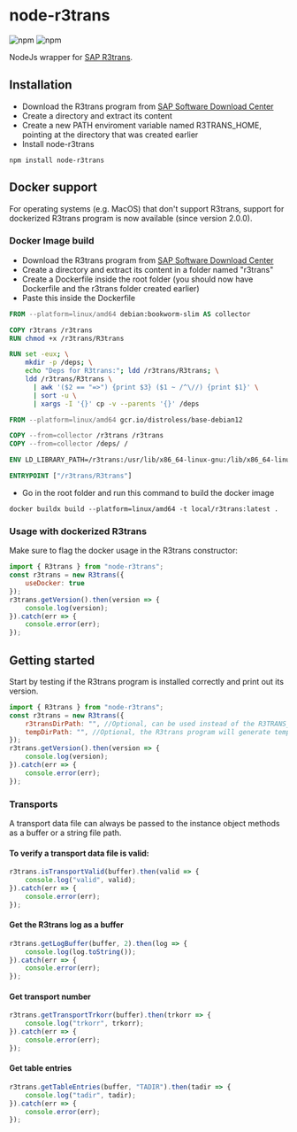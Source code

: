 # node-r3trans
![npm](https://img.shields.io/npm/l/node-r3trans)
![npm](https://img.shields.io/npm/v/node-r3trans)

NodeJs wrapper for [SAP R3trans](https://help.sap.com/docs/SOFTWARE_LOGISTICS_TOOLSET_CTS_PLUG-IN/05c12df5b54849c49940a14bc089d8b4/3dad5c974ebc11d182bf0000e829fbfe.html?locale=en-US).

## Installation
- Download the R3trans program from [SAP Software Download Center](https://support.sap.com/en/my-support/software-downloads.html)
- Create a directory and extract its content
- Create a new PATH enviroment variable named R3TRANS_HOME, pointing at the directory that was created earlier
- Install node-r3trans

```shell
npm install node-r3trans
```

## Docker support
For operating systems (e.g. MacOS) that don't support R3trans, support for dockerized R3trans program is now available (since version 2.0.0).

### Docker Image build
- Download the R3trans program from [SAP Software Download Center](https://support.sap.com/en/my-support/software-downloads.html)
- Create a directory and extract its content in a folder named "r3trans"
- Create a Dockerfile inside the root folder (you should now have Dockerfile and the r3trans folder created earlier)
- Paste this inside the Dockerfile
```dockerfile
FROM --platform=linux/amd64 debian:bookworm-slim AS collector

COPY r3trans /r3trans
RUN chmod +x /r3trans/R3trans

RUN set -eux; \
    mkdir -p /deps; \
    echo "Deps for R3trans:"; ldd /r3trans/R3trans; \
    ldd /r3trans/R3trans \
      | awk '($2 == "=>") {print $3} ($1 ~ /^\//) {print $1}' \
      | sort -u \
      | xargs -I '{}' cp -v --parents '{}' /deps

FROM --platform=linux/amd64 gcr.io/distroless/base-debian12

COPY --from=collector /r3trans /r3trans
COPY --from=collector /deps/ /

ENV LD_LIBRARY_PATH=/r3trans:/usr/lib/x86_64-linux-gnu:/lib/x86_64-linux-gnu

ENTRYPOINT ["/r3trans/R3trans"]
```
- Go in the root folder and run this command to build the docker image
```shell
docker buildx build --platform=linux/amd64 -t local/r3trans:latest .
```

### Usage with dockerized R3trans
Make sure to flag the docker usage in the R3trans constructor:
```javascript
import { R3trans } from "node-r3trans";
const r3trans = new R3trans({
    useDocker: true
});
r3trans.getVersion().then(version => {
    console.log(version);
}).catch(err => {
    console.error(err);
});
```

## Getting started

Start by testing if the R3trans program is installed correctly and print out its version.
```javascript
import { R3trans } from "node-r3trans";
const r3trans = new R3trans({
    r3transDirPath: "", //Optional, can be used instead of the R3TRANS_HOME enviroment variable
    tempDirPath: "", //Optional, the R3trans program will generate temporary files, and this folder indicates where they shall be generated. If left blank, defaults to the R3trans program dir path
});
r3trans.getVersion().then(version => {
    console.log(version);
}).catch(err => {
    console.error(err);
});
```
### Transports

A transport data file can always be passed to the instance object methods as a buffer or a string file path.

#### To verify a transport data file is valid:
```javascript
r3trans.isTransportValid(buffer).then(valid => {
    console.log("valid", valid);
}).catch(err => {
    console.error(err);
});
```
#### Get the R3trans log as a buffer
```javascript
r3trans.getLogBuffer(buffer, 2).then(log => {
    console.log(log.toString());
}).catch(err => {
    console.error(err);
});
```
#### Get transport number
```javascript
r3trans.getTransportTrkorr(buffer).then(trkorr => {
    console.log("trkorr", trkorr);
}).catch(err => {
    console.error(err);
});
```
#### Get table entries
```javascript
r3trans.getTableEntries(buffer, "TADIR").then(tadir => {
    console.log("tadir", tadir);
}).catch(err => {
    console.error(err);
});
```